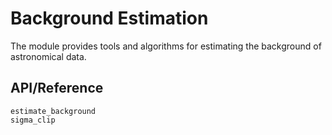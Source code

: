 # Background Estimation

The module provides tools and algorithms for estimating the background of astronomical data.

## API/Reference

```@docs
estimate_background
sigma_clip
```
